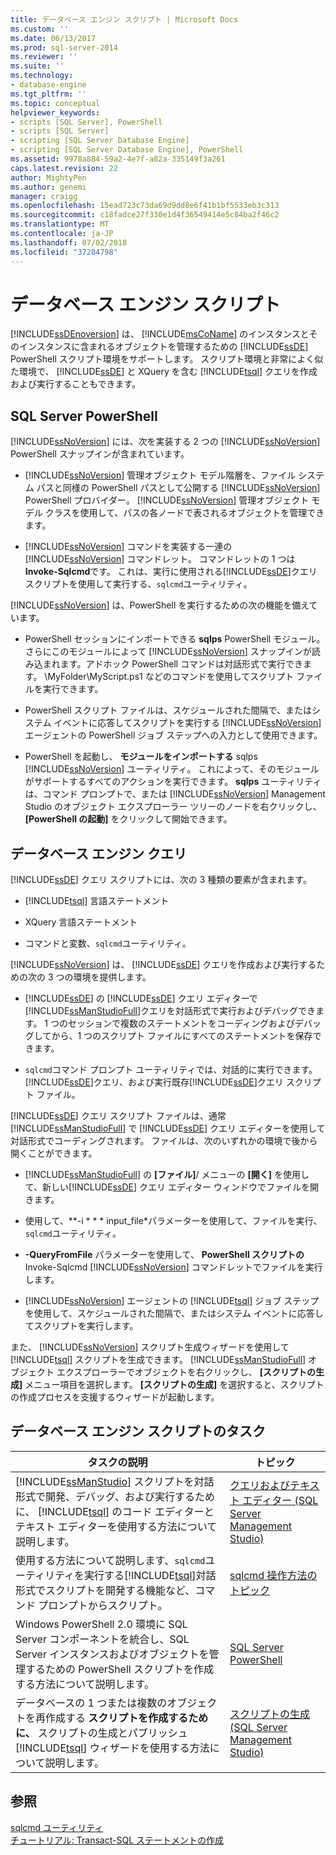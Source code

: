 ```yaml
---
title: データベース エンジン スクリプト | Microsoft Docs
ms.custom: ''
ms.date: 06/13/2017
ms.prod: sql-server-2014
ms.reviewer: ''
ms.suite: ''
ms.technology:
- database-engine
ms.tgt_pltfrm: ''
ms.topic: conceptual
helpviewer_keywords:
- scripts [SQL Server], PowerShell
- scripts [SQL Server]
- scripting [SQL Server Database Engine]
- scripting [SQL Server Database Engine], PowerShell
ms.assetid: 9978a884-59a2-4e7f-a82a-335149f3a261
caps.latest.revision: 22
author: MightyPen
ms.author: genemi
manager: craigg
ms.openlocfilehash: 15ead723c73da69d9dd8e6f41b1bf5533eb3c313
ms.sourcegitcommit: c18fadce27f330e1d4f36549414e5c84ba2f46c2
ms.translationtype: MT
ms.contentlocale: ja-JP
ms.lasthandoff: 07/02/2018
ms.locfileid: "37284798"
---
```

# <a name="database-engine-scripting"></a>データベース エンジン スクリプト
  [!INCLUDE[ssDEnoversion](../../includes/ssdenoversion-md.md)] は、 [!INCLUDE[msCoName](../../includes/msconame-md.md)] のインスタンスとそのインスタンスに含まれるオブジェクトを管理するための [!INCLUDE[ssDE](../../includes/ssde-md.md)] PowerShell スクリプト環境をサポートします。 スクリプト環境と非常によく似た環境で、 [!INCLUDE[ssDE](../../includes/ssde-md.md)] と XQuery を含む [!INCLUDE[tsql](../../includes/tsql-md.md)] クエリを作成および実行することもできます。  
  
## <a name="sql-server-powershell"></a>SQL Server PowerShell  
 [!INCLUDE[ssNoVersion](../../includes/ssnoversion-md.md)] には、次を実装する 2 つの [!INCLUDE[ssNoVersion](../../includes/ssnoversion-md.md)] PowerShell スナップインが含まれています。  
  
-   [!INCLUDE[ssNoVersion](../../includes/ssnoversion-md.md)] 管理オブジェクト モデル階層を、ファイル システム パスと同様の PowerShell パスとして公開する [!INCLUDE[ssNoVersion](../../includes/ssnoversion-md.md)] PowerShell プロバイダー。 [!INCLUDE[ssNoVersion](../../includes/ssnoversion-md.md)] 管理オブジェクト モデル クラスを使用して、パスの各ノードで表されるオブジェクトを管理できます。  
  
-   [!INCLUDE[ssNoVersion](../../includes/ssnoversion-md.md)] コマンドを実装する一連の [!INCLUDE[ssNoVersion](../../includes/ssnoversion-md.md)] コマンドレット。 コマンドレットの 1 つは **Invoke-Sqlcmd**です。 これは、実行に使用される[!INCLUDE[ssDE](../../includes/ssde-md.md)]クエリ スクリプトを使用して実行する、`sqlcmd`ユーティリティ。  
  
 [!INCLUDE[ssNoVersion](../../includes/ssnoversion-md.md)] は、PowerShell を実行するための次の機能を備えています。  
  
-   PowerShell セッションにインポートできる **sqlps** PowerShell モジュール。さらにこのモジュールによって [!INCLUDE[ssNoVersion](../../includes/ssnoversion-md.md)] スナップインが読み込まれます。アドホック PowerShell コマンドは対話形式で実行できます。 \MyFolder\MyScript.ps1 などのコマンドを使用してスクリプト ファイルを実行できます。  
  
-   PowerShell スクリプト ファイルは、スケジュールされた間隔で、またはシステム イベントに応答してスクリプトを実行する [!INCLUDE[ssNoVersion](../../includes/ssnoversion-md.md)] エージェントの PowerShell ジョブ ステップへの入力として使用できます。  
  
-   PowerShell を起動し、 **モジュールをインポートする** sqlps [!INCLUDE[ssNoVersion](../../includes/ssnoversion-md.md)] ユーティリティ。 これによって、そのモジュールがサポートするすべてのアクションを実行できます。 **sqlps** ユーティリティは、コマンド プロンプトで、または [!INCLUDE[ssNoVersion](../../includes/ssnoversion-md.md)] Management Studio のオブジェクト エクスプローラー ツリーのノードを右クリックし、 **[PowerShell の起動]** をクリックして開始できます。  
  
## <a name="database-engine-queries"></a>データベース エンジン クエリ  
 [!INCLUDE[ssDE](../../includes/ssde-md.md)] クエリ スクリプトには、次の 3 種類の要素が含まれます。  
  
-   [!INCLUDE[tsql](../../includes/tsql-md.md)] 言語ステートメント  
  
-   XQuery 言語ステートメント  
  
-   コマンドと変数、`sqlcmd`ユーティリティ。  
  
 [!INCLUDE[ssNoVersion](../../includes/ssnoversion-md.md)] は、 [!INCLUDE[ssDE](../../includes/ssde-md.md)] クエリを作成および実行するための次の 3 つの環境を提供します。  
  
-   [!INCLUDE[ssDE](../../includes/ssde-md.md)] の [!INCLUDE[ssDE](../../includes/ssde-md.md)] クエリ エディターで [!INCLUDE[ssManStudioFull](../../includes/ssmanstudiofull-md.md)]クエリを対話形式で実行およびデバッグできます。 1 つのセッションで複数のステートメントをコーディングおよびデバッグしてから、1 つのスクリプト ファイルにすべてのステートメントを保存できます。  
  
-   `sqlcmd`コマンド プロンプト ユーティリティでは、対話的に実行できます。[!INCLUDE[ssDE](../../includes/ssde-md.md)]クエリ、および実行既存[!INCLUDE[ssDE](../../includes/ssde-md.md)]クエリ スクリプト ファイル。  
  
 [!INCLUDE[ssDE](../../includes/ssde-md.md)] クエリ スクリプト ファイルは、通常 [!INCLUDE[ssManStudioFull](../../includes/ssmanstudiofull-md.md)] で [!INCLUDE[ssDE](../../includes/ssde-md.md)] クエリ エディターを使用して対話形式でコーディングされます。 ファイルは、次のいずれかの環境で後から開くことができます。  
  
-   [!INCLUDE[ssManStudioFull](../../includes/ssmanstudiofull-md.md)] の **[ファイル]**/ メニューの **[開く]** を使用して、新しい[!INCLUDE[ssDE](../../includes/ssde-md.md)] クエリ エディター ウィンドウでファイルを開きます。  
  
-   使用して、**-i * * * input_file*パラメーターを使用して、ファイルを実行、`sqlcmd`ユーティリティ。  
  
-   **-QueryFromFile** パラメーターを使用して、 **PowerShell スクリプトの** Invoke-Sqlcmd [!INCLUDE[ssNoVersion](../../includes/ssnoversion-md.md)] コマンドレットでファイルを実行します。  
  
-   [!INCLUDE[ssNoVersion](../../includes/ssnoversion-md.md)] エージェントの [!INCLUDE[tsql](../../includes/tsql-md.md)] ジョブ ステップを使用して、スケジュールされた間隔で、またはシステム イベントに応答してスクリプトを実行します。  
  
 また、 [!INCLUDE[ssNoVersion](../../includes/ssnoversion-md.md)] スクリプト生成ウィザードを使用して [!INCLUDE[tsql](../../includes/tsql-md.md)] スクリプトを生成できます。 [!INCLUDE[ssManStudioFull](../../includes/ssmanstudiofull-md.md)] オブジェクト エクスプローラーでオブジェクトを右クリックし、 **[スクリプトの生成]** メニュー項目を選択します。 **[スクリプトの生成]** を選択すると、スクリプトの作成プロセスを支援するウィザードが起動します。  
  
## <a name="database-engine-scripting-tasks"></a>データベース エンジン スクリプトのタスク  
  
|タスクの説明|トピック|  
|----------------------|-----------|  
|[!INCLUDE[ssManStudio](../../includes/ssmanstudio-md.md)] スクリプトを対話形式で開発、デバッグ、および実行するために、 [!INCLUDE[tsql](../../includes/tsql-md.md)] のコード エディターとテキスト エディターを使用する方法について説明します。|[クエリおよびテキスト エディター &#40;SQL Server Management Studio&#41;](../scripting/query-and-text-editors-sql-server-management-studio.md)|  
|使用する方法について説明します、`sqlcmd`ユーティリティを実行する[!INCLUDE[tsql](../../includes/tsql-md.md)]対話形式でスクリプトを開発する機能など、コマンド プロンプトからスクリプト。|[sqlcmd 操作方法のトピック](../../database-engine/sqlcmd-how-to-topics.md)|  
|Windows PowerShell 2.0 環境に SQL Server コンポーネントを統合し、SQL Server インスタンスおよびオブジェクトを管理するための PowerShell スクリプトを作成する方法について説明します。|[SQL Server PowerShell](../../powershell/sql-server-powershell.md)|  
|データベースの 1 つまたは複数のオブジェクトを再作成する **スクリプトを作成するために、** スクリプトの生成とパブリッシュ [!INCLUDE[tsql](../../includes/tsql-md.md)] ウィザードを使用する方法について説明します。|[スクリプトの生成 &#40;SQL Server Management Studio&#41;](generate-scripts-sql-server-management-studio.md)|  
  
## <a name="see-also"></a>参照  
 [sqlcmd ユーティリティ](../../tools/sqlcmd-utility.md)   
 [チュートリアル: Transact-SQL ステートメントの作成](../../t-sql/tutorial-writing-transact-sql-statements.md)  
  
  
